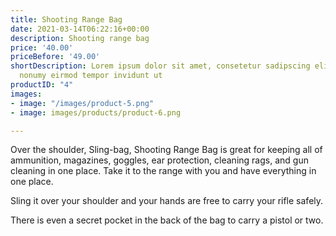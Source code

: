 ```yaml
---
title: Shooting Range Bag
date: 2021-03-14T06:22:16+00:00
description: Shooting range bag
price: '40.00'
priceBefore: '49.00'
shortDescription: Lorem ipsum dolor sit amet, consetetur sadipscing elitr, sed diam
  nonumy eirmod tempor invidunt ut
productID: "4"
images:
- image: "/images/product-5.png"
- image: images/products/product-6.png

---
```

Over the shoulder, Sling-bag, Shooting Range Bag is great for keeping all of ammunition, magazines, goggles, ear protection, cleaning rags, and gun cleaning in one place.  Take it to the range with you and have everything in one place.  

Sling it over your shoulder and your hands are free to carry your rifle safely.

There is even a secret pocket in the back of the bag to carry a pistol or two.  